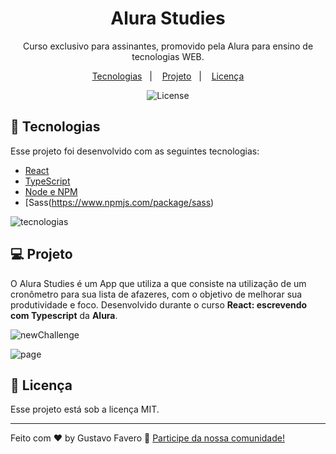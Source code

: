 <h1 align="center"> Alura Studies </h1>

<p align="center">
Curso exclusivo para assinantes, promovido pela Alura para ensino de tecnologias WEB.
</p>

<p align="center">
  <a href="#-tecnologias">Tecnologias</a>&nbsp;&nbsp;&nbsp;|&nbsp;&nbsp;&nbsp;
  <a href="#-projeto">Projeto</a>&nbsp;&nbsp;&nbsp;|&nbsp;&nbsp;&nbsp;
  <a href="#memo-licença">Licença</a>
</p>

<p align="center">
  <img alt="License" src="https://img.shields.io/static/v1?label=license&message=MIT&color=49AA26&labelColor=000000">
</p>

## 🚀 Tecnologias

Esse projeto foi desenvolvido com as seguintes tecnologias:

- [React](https://react.dev/)
- [TypeScript](https://www.typescriptlang.org/)
- [Node e NPM](https://nodejs.org/)
- [Sass(https://www.npmjs.com/package/sass)

![tecnologias](https://user-images.githubusercontent.com/107816413/229405964-43139e10-97f1-4d78-a1f1-64a795442a33.jpg)


## 💻 Projeto

O Alura Studies é um App que utiliza a que consiste na utilização de um cronômetro para sua lista de afazeres, com o objetivo de melhorar sua produtividade e foco. Desenvolvido durante o curso <strong>React: escrevendo com Typescript</strong> da <strong>Alura</strong>.

![newChallenge](https://user-images.githubusercontent.com/107816413/229386110-e470354f-29c8-417a-b7b9-f73d43164467.jpg)

![page](https://user-images.githubusercontent.com/107816413/229386184-e6e63cb9-81cd-42fd-9631-e2883ca8291e.jpg)

## :memo: Licença

Esse projeto está sob a licença MIT.

---

Feito com ♥ by Gustavo Favero :wave: [Participe da nossa comunidade!](https://discord.gg/rocketseat)

